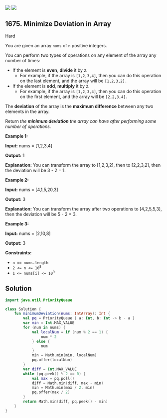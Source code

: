 [![](https://img.shields.io/github/stars/javadev/LeetCode-in-Kotlin?label=Stars&style=flat-square)](https://github.com/javadev/LeetCode-in-Kotlin)
[![](https://img.shields.io/github/forks/javadev/LeetCode-in-Kotlin?label=Fork%20me%20on%20GitHub%20&style=flat-square)](https://github.com/javadev/LeetCode-in-Kotlin/fork)

## 1675\. Minimize Deviation in Array

Hard

You are given an array `nums` of `n` positive integers.

You can perform two types of operations on any element of the array any number of times:

*   If the element is **even**, **divide** it by `2`.
    *   For example, if the array is `[1,2,3,4]`, then you can do this operation on the last element, and the array will be `[1,2,3,2].`
*   If the element is **odd**, **multiply** it by `2`.
    *   For example, if the array is `[1,2,3,4]`, then you can do this operation on the first element, and the array will be `[2,2,3,4].`

The **deviation** of the array is the **maximum difference** between any two elements in the array.

Return _the **minimum deviation** the array can have after performing some number of operations._

**Example 1:**

**Input:** nums = [1,2,3,4]

**Output:** 1

**Explanation:** You can transform the array to [1,2,3,2], then to [2,2,3,2], then the deviation will be 3 - 2 = 1.

**Example 2:**

**Input:** nums = [4,1,5,20,3]

**Output:** 3

**Explanation:** You can transform the array after two operations to [4,2,5,5,3], then the deviation will be 5 - 2 = 3.

**Example 3:**

**Input:** nums = [2,10,8]

**Output:** 3

**Constraints:**

*   `n == nums.length`
*   <code>2 <= n <= 10<sup>5</sup></code>
*   <code>1 <= nums[i] <= 10<sup>9</sup></code>

## Solution

```kotlin
import java.util.PriorityQueue

class Solution {
    fun minimumDeviation(nums: IntArray): Int {
        val pq = PriorityQueue { a: Int, b: Int -> b - a }
        var min = Int.MAX_VALUE
        for (num in nums) {
            val localNum = if (num % 2 == 1) {
                num * 2
            } else {
                num
            }
            min = Math.min(min, localNum)
            pq.offer(localNum)
        }
        var diff = Int.MAX_VALUE
        while (pq.peek() % 2 == 0) {
            val max = pq.poll()
            diff = Math.min(diff, max - min)
            min = Math.min(max / 2, min)
            pq.offer(max / 2)
        }
        return Math.min(diff, pq.peek() - min)
    }
}
```